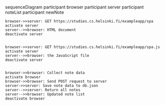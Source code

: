 sequenceDiagram
    participant browser
    participant server
    participant noteList
    participant newNote
    
    browser->>server: GET https://studies.cs.helsinki.fi/exampleapp/spa
    activate server
    server-->>browser: HTML document
    deactivate server
  
    
    browser->>server: GET https://studies.cs.helsinki.fi/exampleapp/spa.js
    activate server
    server-->>browser: the JavaScript file
    deactivate server
 

    browser->>browser: Collect note data
    activate browser
    browser->>browser: Send POST request to server
    server->>server: Save note data to db.json
    server-->>server: Return all notes
    server-->>browser: Updated note list
    deactivate browser
 
